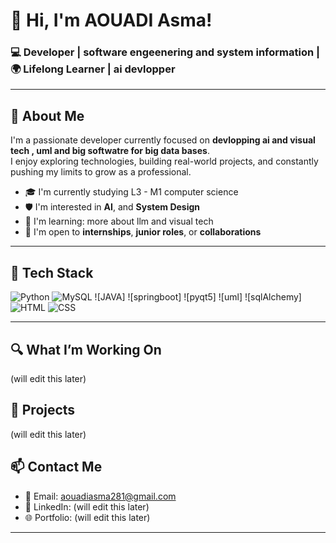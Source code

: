 # 👋 Hi, I'm AOUADI Asma!

### 💻 Developer | software engeenering and system information | 🌍 Lifelong Learner | ai devlopper 

---

## 🧠 About Me

I'm a passionate developer currently focused on **devlopping ai and visual tech , uml and big softwatre for big data bases**.  
I enjoy exploring technologies, building real-world projects, and constantly pushing my limits to grow as a professional.

- 🎓 I'm currently studying L3 - M1 computer science
- 🛡️ I'm interested in **AI**, and **System Design**
- 🌱 I'm learning: more about llm and visual tech
- 🤝 I'm open to **internships**, **junior roles**, or **collaborations**

---

## 🧰 Tech Stack

![Python](https://img.shields.io/badge/Python-3776AB?style=for-the-badge&logo=python&logoColor=white)
![MySQL](https://img.shields.io/badge/MySQL-005C84?style=for-the-badge&logo=mysql&logoColor=white)
![JAVA]
![springboot]
![pyqt5]
![uml]
![sqlAlchemy]
![HTML](https://img.shields.io/badge/HTML5-E34F26?style=for-the-badge&logo=html5&logoColor=white)
![CSS](https://img.shields.io/badge/CSS3-1572B6?style=for-the-badge&logo=css3&logoColor=white)



---

## 🔍 What I’m Working On

(will edit this later)

## 📸 Projects

(will edit this later)

## 📫 Contact Me

- 📧 Email: aouadiasma281@gmail.com
- 💼 LinkedIn: (will edit this later)
- 🌐 Portfolio: (will edit this later)

---

